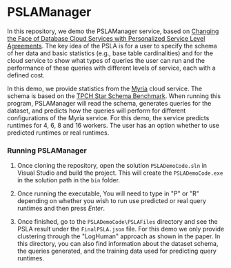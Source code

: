 # PSLAManager 

In this repository, we demo the PSLAManager service, based on [Changing the Face of Database Cloud Services with Personalized Service Level Agreements](http://myria.cs.washington.edu/publications/Ortiz_PSLA_CIDR_2015.pdf).  The key idea of the PSLA is for a user to specify the schema of her data and basic statistics (e.g., base table cardinalities) and for the cloud service to show what types of queries the user can run and the performance of these
queries with different levels of service, each with a defined cost.

In this demo, we provide statistics from the [Myria](http://myria.cs.washington.edu/) cloud service. The schema is based on the [TPCH Star Schema Benchmark](http://www.cs.umb.edu/~poneil/StarSchemaB.PDF). When running this program, PSLAManager will read the schema, generates queries for the dataset, and predicts how the queries will perform for different configurations of the Myria service. For this demo, the service predicts runtimes for 4, 6, 8 and 16 workers. The user has an option whether to use predicted runtimes or real runtimes. 

### Running PSLAManager
1. Once cloning the repository, open the solution ```PSLADemoCode.sln``` in Visual Studio and build the project. This will create the ```PSLADemoCode.exe``` in the solution path in the ```bin``` folder.

2. Once running the executable, You will need to type in "P" or "R" depending on whether you wish to run use predicted or real query runtimes and then press *Enter*.

3. Once finished, go to the ```PSLADemoCode\PSLAFiles``` directory and see the PSLA result under the ```FinalPSLA.json``` file. For this demo we only provide clustering through the "LogHuman" approach as shown in the paper. In this directory, you can also find information about the dataset schema, the queries generated, and the training data used for predicting query runtimes. 